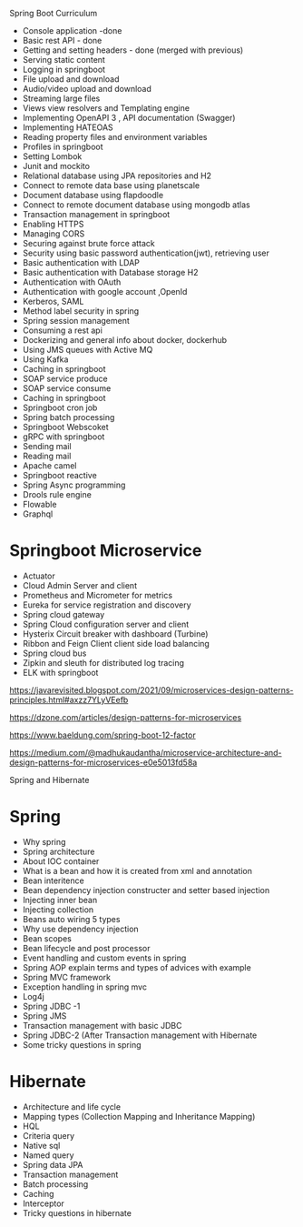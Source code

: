 Spring Boot Curriculum

 

- Console application -done
- Basic rest API - done
- Getting and setting headers - done (merged with previous)
- Serving static content
- Logging in springboot 
- File upload and download
- Audio/video upload and download
- Streaming large files 
- Views view resolvers and Templating engine 
- Implementing OpenAPI 3 , API documentation (Swagger)
- Implementing HATEOAS
- Reading property files and environment variables 
- Profiles in springboot
- Setting Lombok
- Junit and mockito
- Relational database using JPA repositories and H2
- Connect to remote data base using planetscale
- Document database using flapdoodle
- Connect to remote document database using mongodb atlas
- Transaction management in springboot
- Enabling HTTPS
- Managing CORS
- Securing against brute force attack
- Security using basic password authentication(jwt), retrieving user
- Basic authentication with LDAP 
- Basic authentication with Database storage H2
- Authentication with OAuth 
- Authentication with google account ,OpenId
- Kerberos, SAML
- Method label security in spring 
- Spring session management
- Consuming a rest api
- Dockerizing and general info about docker, dockerhub
- Using JMS queues with Active MQ
- Using Kafka 
- Caching in springboot
- SOAP service produce 
- SOAP service consume 
- Caching in springboot
- Springboot cron job
- Spring batch processing
- Springboot Webscoket
- gRPC with springboot
- Sending mail 
- Reading mail 
- Apache camel 
- Springboot reactive 
- Spring Async programming 
- Drools rule engine
- Flowable
- Graphql
 
 

# Springboot Microservice 

 

- Actuator
- Cloud Admin Server and client 
- Prometheus and Micrometer for metrics
- Eureka for service registration and discovery 
- Spring cloud gateway 
- Spring Cloud configuration server and client
- Hysterix Circuit breaker with dashboard (Turbine)
- Ribbon and Feign Client client side load balancing
- Spring cloud bus
- Zipkin and sleuth for  distributed log tracing
- ELK with springboot
 

https://javarevisited.blogspot.com/2021/09/microservices-design-patterns-principles.html#axzz7YLyVEefb

 

https://dzone.com/articles/design-patterns-for-microservices

 

https://www.baeldung.com/spring-boot-12-factor

 

https://medium.com/@madhukaudantha/microservice-architecture-and-design-patterns-for-microservices-e0e5013fd58a

 

Spring and Hibernate 

 

# Spring

 

- Why spring 
- Spring architecture 
- About IOC container 
- What is a bean and how it is created from xml and annotation 
- Bean interitence 
- Bean dependency injection constructer and setter based injection 
- Injecting inner bean 
- Injecting collection 
- Beans auto wiring 5 types 
- Why use dependency injection 
- Bean scopes 
- Bean lifecycle and post processor
- Event handling and custom events in spring
- Spring AOP explain terms and types of advices with example
- Spring MVC framework 
- Exception handling in spring mvc
- Log4j
- Spring JDBC -1
- Spring JMS
- Transaction management with basic JDBC
- Spring JDBC-2 (After Transaction management with Hibernate
- Some tricky questions in spring
 

# Hibernate

 

- Architecture and life cycle
- Mapping types (Collection Mapping and Inheritance Mapping)
- HQL
- Criteria query
- Native sql
- Named query
- Spring data JPA
- Transaction management
- Batch processing 
- Caching
- Interceptor 
- Tricky questions in hibernate
 

